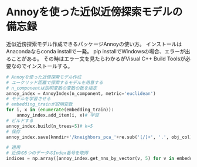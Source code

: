 # Annoyを使った近似近傍探索モデルの備忘録
近似近傍探索モデル作成できるパッケージAnnoyの使い方。
インストールはAnacondaならconda installで一発。
pip installでWindowsの場合、エラーが出ることがある。
その時はエラー文を見たらわかるがVisual C++ Build Toolsが必要なのでインストールする。

```python
# Annoyを使った近傍探索モデル作成
# ユークリッド距離で探索するモデルを用意する
# n_componentは説明変数の変数の数を指定
annoy_index = AnnoyIndex(n_component, metric='euclidean')
# モデルを学習させる
# embedding_trainが説明変数
for i, x in (enumerate(embedding_train)):
    annoy_index.add_item(i, x)# 学習
# ビルドする
annoy_index.build(n_trees=5)# k=5
# 保存
annoy_index.save(knndir+'/kneighbors_pca_'+re.sub('[/]+', '.', obj_col)+'.ann')# 保存

# 適用
# 近傍の5つのデータのIndex番号を取得
indices = np.array([annoy_index.get_nns_by_vector(v, 5) for v in embedding_train])# (len(embedding_train), 5)のshapeのarray
```